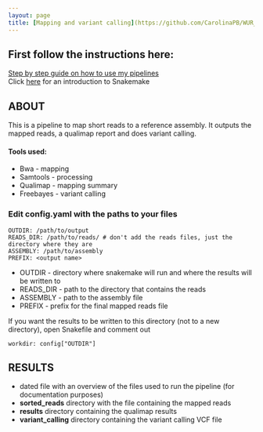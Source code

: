 ```yaml
---
layout: page
title: [Mapping and variant calling](https://github.com/CarolinaPB/WUR_mapping-variant-calling)
---
```


## First follow the instructions here:
[Step by step guide on how to use my pipelines](https://carolinapb.github.io/2021-06-23-how-to-run-my-pipelines/)  
Click [here](https://github.com/CarolinaPB/snakemake-template/blob/master/Short%20introduction%20to%20Snakemake.pdf) for an introduction to Snakemake

## ABOUT
This is a pipeline to map short reads to a reference assembly. It outputs the mapped reads, a qualimap report and does variant calling.

#### Tools used:
- Bwa - mapping
- Samtools - processing
- Qualimap - mapping summary
- Freebayes - variant calling

### Edit config.yaml with the paths to your files
```
OUTDIR: /path/to/output 
READS_DIR: /path/to/reads/ # don't add the reads files, just the directory where they are
ASSEMBLY: /path/to/assembly
PREFIX: <output name>
```

- OUTDIR - directory where snakemake will run and where the results will be written to
- READS_DIR - path to the directory that contains the reads
- ASSEMBLY - path to the assembly file
- PREFIX - prefix for the final mapped reads file

If you want the results to be written to this directory (not to a new directory), open Snakefile and comment out 
```
workdir: config["OUTDIR"]
```

## RESULTS
- dated file with an overview of the files used to run the pipeline (for documentation purposes)
- **sorted_reads** directory with the file containing the mapped reads
- **results** directory containing the qualimap results
- **variant_calling** directory containing the variant calling VCF file


